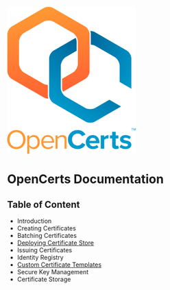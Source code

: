 ![OpenCerts Logo](./assets/logo.png)

# OpenCerts Documentation

## Table of Content

- Introduction
- Creating Certificates
- Batching Certificates
- [Deploying Certificate Store](./deploying_store.md)
- Issuing Certificates
- Identity Registry
- [Custom Certificate Templates](./custom_template.md)
- Secure Key Management
- Certificate Storage